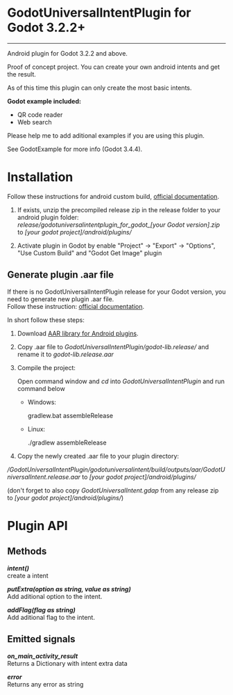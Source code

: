GodotUniversalIntentPlugin for Godot 3.2.2+
====================================
____________________________________


Android plugin for Godot 3.2.2 and above.  

Proof of concept project.
You can create your own android intents and get the result.

As of this time this plugin can only create the most basic intents.

**Godot example included:**

* QR code reader
* Web search

Please help me to add aditional examples if you are using this plugin.

See GodotExample for more info (Godot 3.4.4).

Installation
============

Follow these instructions for android custom build, [ official documentation](https://docs.godotengine.org/en/stable/getting_started/workflow/export/android_custom_build.html "documentation").

1. If exists, unzip the precompiled release zip in the release folder to your android plugin folder:
*release/godotuniversalintentplugin_for_godot_[your Godot version].zip* to *[your godot project]/android/plugins/*

2. Activate plugin in Godot by enable "Project" -> "Export" -> "Options", "Use Custom Build" and "Godot Get Image" plugin

Generate plugin .aar file
-------------------------

If there is no GodotUniversalIntentPlugin release for your Godot version, you need to generate new plugin .aar file.  
Follow these instruction: [ official documentation](https://docs.godotengine.org/en/stable/tutorials/plugins/android/android_plugin.html "documentation").

In short follow these steps:

1. Download [ AAR library for Android plugins](https://godotengine.org/download/windows "Godot download").

2. Copy .aar file to *GodotUniversalIntentPlugin/godot-lib.release/* and rename it to *godot-lib.release.aar*

3. Compile the project:

	Open command window and *cd* into *GodotUniversalIntentPlugin* and run command below
	
	* Windows:
	
		gradlew.bat assembleRelease
		
	* Linux:
	
		./gradlew assembleRelease
	
4. Copy the newly created .aar file to your plugin directory:

*/GodotUniversalIntentPlugin/godotuniversalintent/build/outputs/aar/GodotUniversalIntent.release.aar* to *[your godot project]/android/plugins/*

(don't forget to also copy *GodotUniversalIntent.gdap* from any release zip to *[your godot project]/android/plugins/*)


# Plugin API

			
Methods
-------

***intent()***  
create a intent

***putExtra(option as string, value as string)***  
Add aditional option to the intent.

***addFlag(flag as string)***  
Add aditional flag to the intent.


Emitted signals
---------------

***on_main_activity_result***  
Returns a Dictionary with intent extra data

***error***  
Returns any error as string
